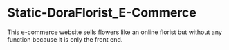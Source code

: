 # Static-DoraFlorist_E-Commerce
This e-commerce website sells flowers like an online florist but without any function because it is only the front end.
